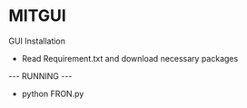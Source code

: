 # MITGUI

GUI Installation
- Read Requirement.txt and download necessary packages

--- RUNNING ---
* python FRON.py

